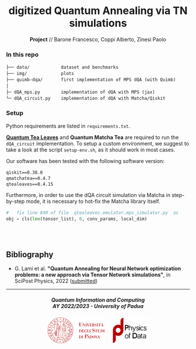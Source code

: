 <h1 align="center"> <b>digitized Quantum Annealing via TN simulations</b> </h1>

<p align="center"><b>Project</b> // Barone Francesco, Coppi Alberto, Zinesi Paolo<br></p>


### In this repo

```markdown
├── data/            dataset and benchmarks
├── img/             plots
├── quimb-dqa/       first implementation of MPS dQA (with Quimb)
│
├─ dQA_mps.py        implementation of dQA with MPS (jax)
└─ dQA_circuit.py    implementation of dQA with Matcha/Qiskit
```


### Setup

Python requirements are listed in `requirements.txt`.

**[Quantum Tea Leaves](https://baltig.infn.it/quantum_tea/quantum_tea)** and **Quantum Matcha Tea** are required to run the `dQA_circuit` implementation. To setup a custom environment, we suggest to take a look at the script `setup-env.sh`, as it should work in most cases.

Our software has been tested with the following software version:
```
qiskit==0.38.0
qmatchatea==0.4.7
qtealeaves==0.4.15
```

Furthermore, in order to use the dQA circuit simulation via Matcha in step-by-step mode, it is necessary to hot-fix the Matcha library itself.
```python
#   fix line 840 of file  qtealeaves.emulator.mps_simulator.py  as
obj = cls(len(tensor_list), 0, conv_params, local_dim)
```

<br><br>

## Bibliography

* G. Lami et al. **"Quantum Annealing for Neural Network optimization problems: a new approach via Tensor Network simulations"**, in SciPost Physics, 2022 ([submitted](https://arxiv.org/abs/2208.14468))

---

<h5 align="center">Quantum Information and Computing<br>AY 2022/2023 - University of Padua</h5>

<p align="center">
  <img src="https://raw.githubusercontent.com/baronefr/baronefr/main/shared/2022_unipd.png" alt="" height="70"/>
  &emsp;
  <img src="https://raw.githubusercontent.com/baronefr/baronefr/main/shared/2022_pod.png" alt="" height="70"/>
</p>
